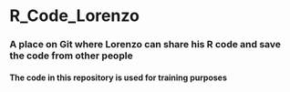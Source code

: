 # R_Code_Lorenzo
### A place on Git where Lorenzo can share his R code and save the code from other people
#### The code in this repository is used for training purposes
